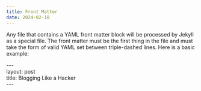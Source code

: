 ```yaml
---
title: Front Matter
date: 2024-02-18
---
```


Any file that contains a YAML front matter block will be processed by Jekyll as a special file. The front matter must be the first thing in the file and must take the form of valid YAML set between triple-dashed lines. Here is a basic example:

\--- \
layout: post \
title: Blogging Like a Hacker \
\---
